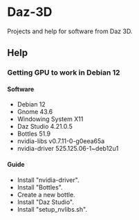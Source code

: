 # Daz-3D
Projects and help for software from Daz 3D.

## Help

### Getting GPU to work in Debian 12

#### Software
* Debian 12
* Gnome 43.6
* Windowing System X11
* Daz Studio 4.21.0.5
* Bottles 51.9
* nvidia-libs v0.7.11-0-g0eea65a
* nvidia-driver 525.125.06-1~deb12u1

#### Guide
* Install "nvidia-driver".
* Install "Bottles".
* Create a new bottle.
* Install "Daz Studio".
* Install "setup_nvlibs.sh".
